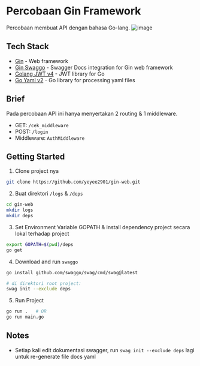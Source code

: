# Percobaan Gin Framework
Percobaan membuat API dengan bahasa Go-lang. 
![image](https://user-images.githubusercontent.com/55247343/153563216-1f62d9e2-169e-49cf-a95c-bdb5e1daa76b.png)


## Tech Stack
- [Gin](https://github.com/gin-gonic/gin) - Web framework
- [Gin Swaggo](https://github.com/swaggo/gin-swagger) - Swagger Docs integration for Gin web framework
- [Golang JWT v4](https://github.com/golang-jwt/jwt/v4) - JWT library for Go
- [Go Yaml v2](https://github.com/go-yaml/yaml/tree/v2.4.0) - Go library for processing yaml files

## Brief
Pada percobaan API ini hanya menyertakan 2 routing & 1 middleware.
- GET: `/cek_middleware`
- POST: `/login`
- Middleware: `AuthMiddleware`

## Getting Started
1. Clone project nya
```bash
git clone https://github.com/yeyee2901/gin-web.git
```
2. Buat direktori `/logs` & `/deps`
```bash
cd gin-web
mkdir logs
mkdir deps
```
3. Set Environment Variable GOPATH & install dependency project secara lokal terhadap project
```bash
export GOPATH=$(pwd)/deps
go get
```
4. Download and run `swaggo`
```bash
go install github.com/swaggo/swag/cmd/swag@latest

# di direktori root project:
swag init --exclude deps
```
5. Run Project
```bash
go run .   # OR
go run main.go
```

## Notes
- Setiap kali edit dokumentasi swagger, run `swag init --exclude deps` lagi untuk re-generate file docs yaml
